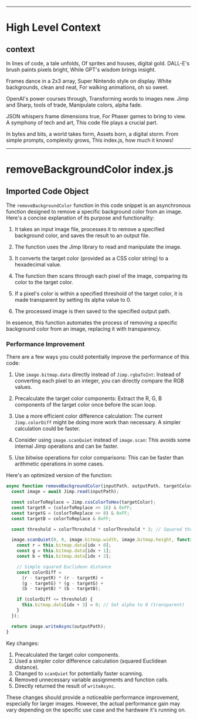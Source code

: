 

  ---
# High Level Context
## context
In lines of code, a tale unfolds,
Of sprites and houses, digital gold.
DALL-E's brush paints pixels bright,
While GPT's wisdom brings insight.

Frames dance in a 2x3 array,
Super Nintendo style on display.
White backgrounds, clean and neat,
For walking animations, oh so sweet.

OpenAI's power courses through,
Transforming words to images new.
Jimp and Sharp, tools of trade,
Manipulate colors, alpha fade.

JSON whispers frame dimensions true,
For Phaser games to bring to view.
A symphony of tech and art,
This code file plays a crucial part.

In bytes and bits, a world takes form,
Assets born, a digital storm.
From simple prompts, complexity grows,
This index.js, how much it knows!


---
# removeBackgroundColor index.js
## Imported Code Object
The `removeBackgroundColor` function in this code snippet is an asynchronous function designed to remove a specific background color from an image. Here's a concise explanation of its purpose and functionality:

1. It takes an input image file, processes it to remove a specified background color, and saves the result to an output file.

2. The function uses the Jimp library to read and manipulate the image.

3. It converts the target color (provided as a CSS color string) to a hexadecimal value.

4. The function then scans through each pixel of the image, comparing its color to the target color.

5. If a pixel's color is within a specified threshold of the target color, it is made transparent by setting its alpha value to 0.

6. The processed image is then saved to the specified output path.

In essence, this function automates the process of removing a specific background color from an image, replacing it with transparency.

### Performance Improvement

There are a few ways you could potentially improve the performance of this code:

1. Use `image.bitmap.data` directly instead of `Jimp.rgbaToInt`:
   Instead of converting each pixel to an integer, you can directly compare the RGB values.

2. Precalculate the target color components:
   Extract the R, G, B components of the target color once before the scan loop.

3. Use a more efficient color difference calculation:
   The current `Jimp.colorDiff` might be doing more work than necessary. A simpler calculation could be faster.

4. Consider using `image.scanQuiet` instead of `image.scan`:
   This avoids some internal Jimp operations and can be faster.

5. Use bitwise operations for color comparisons:
   This can be faster than arithmetic operations in some cases.

Here's an optimized version of the function:

```javascript
async function removeBackgroundColor(inputPath, outputPath, targetColor, colorThreshold = 0, options = {}) {
  const image = await Jimp.read(inputPath);

  const colorToReplace = Jimp.cssColorToHex(targetColor);
  const targetR = (colorToReplace >> 16) & 0xFF;
  const targetG = (colorToReplace >> 8) & 0xFF;
  const targetB = colorToReplace & 0xFF;

  const threshold = colorThreshold * colorThreshold * 3; // Squared threshold for comparison

  image.scanQuiet(0, 0, image.bitmap.width, image.bitmap.height, function (x, y, idx) {
    const r = this.bitmap.data[idx + 0];
    const g = this.bitmap.data[idx + 1];
    const b = this.bitmap.data[idx + 2];

    // Simple squared Euclidean distance
    const colorDiff = 
      (r - targetR) * (r - targetR) +
      (g - targetG) * (g - targetG) +
      (b - targetB) * (b - targetB);

    if (colorDiff <= threshold) {
      this.bitmap.data[idx + 3] = 0; // Set alpha to 0 (transparent)
    }
  });

  return image.writeAsync(outputPath);
}
```

Key changes:

1. Precalculated the target color components.
2. Used a simpler color difference calculation (squared Euclidean distance).
3. Changed to `scanQuiet` for potentially faster scanning.
4. Removed unnecessary variable assignments and function calls.
5. Directly returned the result of `writeAsync`.

These changes should provide a noticeable performance improvement, especially for larger images. However, the actual performance gain may vary depending on the specific use case and the hardware it's running on.

  